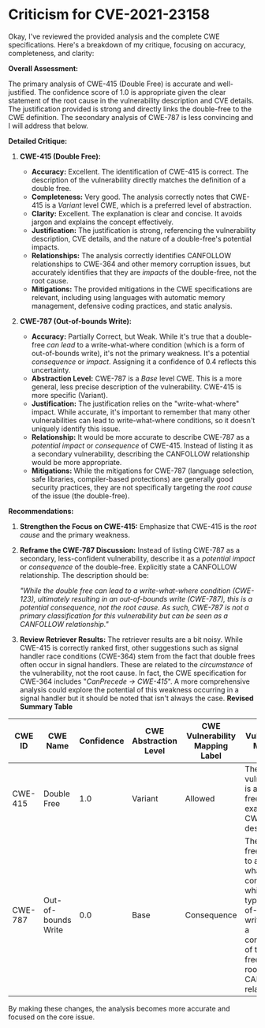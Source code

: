 # Criticism for CVE-2021-23158

Okay, I've reviewed the provided analysis and the complete CWE specifications. Here's a breakdown of my critique, focusing on accuracy, completeness, and clarity:

**Overall Assessment:**

The primary analysis of CWE-415 (Double Free) is accurate and well-justified. The confidence score of 1.0 is appropriate given the clear statement of the root cause in the vulnerability description and CVE details.  The justification provided is strong and directly links the double-free to the CWE definition. The secondary analysis of CWE-787 is less convincing and I will address that below.

**Detailed Critique:**

1.  **CWE-415 (Double Free):**

    *   **Accuracy:** Excellent. The identification of CWE-415 is correct. The description of the vulnerability directly matches the definition of a double free.
    *   **Completeness:** Very good. The analysis correctly notes that CWE-415 is a *Variant* level CWE, which is a preferred level of abstraction.
    *   **Clarity:** Excellent. The explanation is clear and concise.  It avoids jargon and explains the concept effectively.
    *   **Justification:** The justification is strong, referencing the vulnerability description, CVE details, and the nature of a double-free's potential impacts.
    *   **Relationships:** The analysis correctly identifies CANFOLLOW relationships to CWE-364 and other memory corruption issues, but accurately identifies that they are *impacts* of the double-free, not the root cause.
    *   **Mitigations:** The provided mitigations in the CWE specifications are relevant, including using languages with automatic memory management, defensive coding practices, and static analysis.

2.  **CWE-787 (Out-of-bounds Write):**

    *   **Accuracy:** Partially Correct, but Weak. While it's true that a double-free *can lead* to a write-what-where condition (which is a form of out-of-bounds write), it's not the primary weakness. It's a potential *consequence* or *impact*. Assigning it a confidence of 0.4 reflects this uncertainty.
    *   **Abstraction Level:**  CWE-787 is a *Base* level CWE. This is a more general, less precise description of the vulnerability. CWE-415 is more specific (Variant).
    *   **Justification:** The justification relies on the "write-what-where" impact. While accurate, it's important to remember that many other vulnerabilities can lead to write-what-where conditions, so it doesn't uniquely identify this issue.
    *   **Relationship:** It would be more accurate to describe CWE-787 as a *potential impact* or *consequence* of CWE-415. Instead of listing it as a secondary vulnerability, describing the CANFOLLOW relationship would be more appropriate.
    *   **Mitigations:** While the mitigations for CWE-787 (language selection, safe libraries, compiler-based protections) are generally good security practices, they are not specifically targeting the *root cause* of the issue (the double-free).

**Recommendations:**

1.  **Strengthen the Focus on CWE-415:** Emphasize that CWE-415 is the *root cause* and the primary weakness.
2.  **Reframe the CWE-787 Discussion:**  Instead of listing CWE-787 as a secondary, less-confident vulnerability, describe it as a *potential impact* or *consequence* of the double-free.  Explicitly state a CANFOLLOW relationship. The description should be:

    *"While the double free can lead to a write-what-where condition (CWE-123), ultimately resulting in an out-of-bounds write (CWE-787), this is a potential consequence, not the root cause. As such, CWE-787 is not a primary classification for this vulnerability but can be seen as a CANFOLLOW relationship."*

3. **Review Retriever Results:** The retriever results are a bit noisy. While CWE-415 is correctly ranked first, other suggestions such as signal handler race conditions (CWE-364) stem from the fact that double frees often occur in signal handlers. These are related to the *circumstance* of the vulnerability, not the root cause. In fact, the CWE specification for CWE-364 includes "*CanPrecede -> CWE-415*". A more comprehensive analysis could explore the potential of this weakness occurring in a signal handler but it should be noted that isn't always the case.
**Revised Summary Table**

| CWE ID | CWE Name | Confidence | CWE Abstraction Level | CWE Vulnerability Mapping Label | CWE-Vulnerability Mapping Notes |
|---|---|---|---|---|---|
| CWE-415 | Double Free | 1.0 | Variant | Allowed | The vulnerability is a double free, which is exactly what CWE-415 describes. |
| CWE-787 | Out-of-bounds Write | 0.0 | Base | Consequence | The double free can lead to a write-what-where condition, which is a type of out-of-bounds write. This is a consequence of the double free, not the root cause.  CANFOLLOW relationship. |

By making these changes, the analysis becomes more accurate and focused on the core issue.
